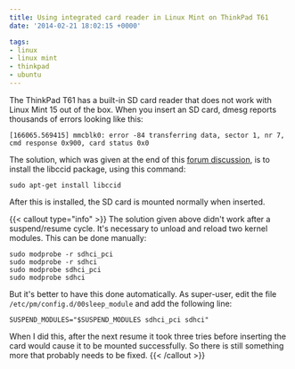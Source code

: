 ```yaml
---
title: Using integrated card reader in Linux Mint on ThinkPad T61
date: '2014-02-21 18:02:15 +0000'

tags:
- linux
- linux mint
- thinkpad
- ubuntu
---
```

The ThinkPad T61 has a built-in SD card reader that does not work with Linux Mint 15 out of the box.  When you insert an SD card, dmesg reports thousands of errors looking like this:
```
[166065.569415] mmcblk0: error -84 transferring data, sector 1, nr 7, cmd response 0x900, card status 0x0
```
The solution, which was given at the end of this [forum discussion](http://forums.linuxmint.com/viewtopic.php?f=49&t=78478), is to install the libccid package, using this command:
```
sudo apt-get install libccid
```
After this is installed, the SD card is mounted normally when inserted.

{{< callout type="info" >}}
The solution given above didn't work after a suspend/resume cycle.  It's necessary to unload and reload two kernel modules.  This can be done manually:
```
sudo modprobe -r sdhci_pci
sudo modprobe -r sdhci
sudo modprobe sdhci_pci
sudo modprobe sdhci
```
But it's better to have this done automatically.  As super-user, edit the file `/etc/pm/config.d/00sleep_module` and add the following line:
```
SUSPEND_MODULES="$SUSPEND_MODULES sdhci_pci sdhci"
```
When I did this, after the next resume it took three tries before inserting the card would cause it to be mounted successfully.  So there is still something more that probably needs to be fixed.
{{< /callout >}}
